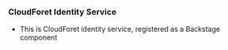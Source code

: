 ### CloudForet Identity Service

- This is CloudForet identity service, registered as a Backstage component

